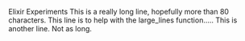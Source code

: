 Elixir Experiments
This is a really long line, hopefully more than 80 characters. This line is to help with the large_lines function.....
This is another line. Not as long.